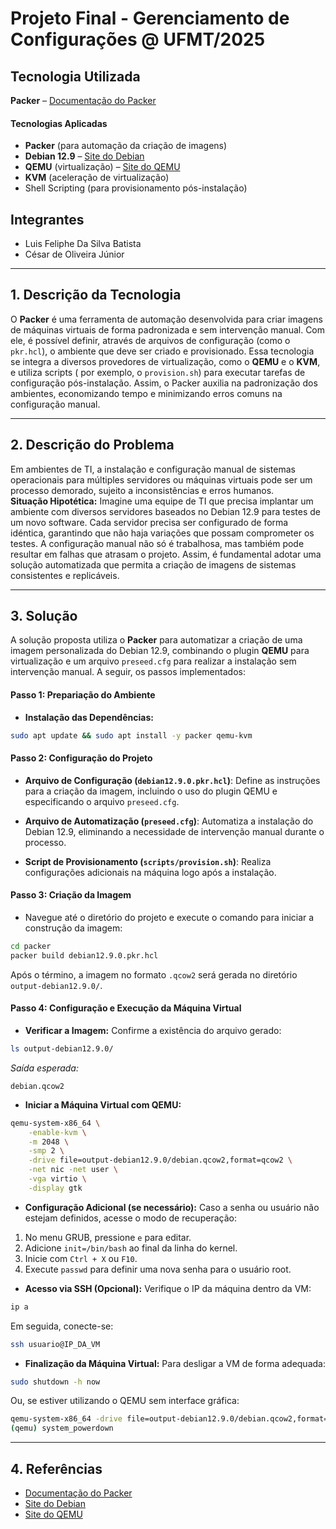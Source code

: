  # Projeto Final - Gerenciamento de Configurações @ UFMT/2025

## Tecnologia Utilizada
**Packer** – [Documentação do Packer](https://developer.hashicorp.com/packer)

#### Tecnologias Aplicadas
- **Packer** (para automação da criação de imagens)   
- **Debian 12.9** – [Site do Debian](https://www.debian.org/)
- **QEMU** (virtualização) – [Site do QEMU](https://www.qemu.org/)
- **KVM** (aceleração de virtualização)
- Shell Scripting (para provisionamento pós-instalação)

## Integrantes
- Luis Feliphe Da Silva Batista
- César de Oliveira Júnior

---

## 1. Descrição da Tecnologia
O **Packer** é uma ferramenta de automação desenvolvida para criar imagens de máquinas virtuais de forma padronizada e sem intervenção manual. Com ele, é possível definir, através de arquivos de configuração (como o `pkr.hcl`), o ambiente que deve ser criado e provisionado. Essa tecnologia se integra a diversos provedores de virtualização, como o **QEMU** e o **KVM**, e utiliza scripts ( por exemplo, o `provision.sh`) para executar tarefas de configuração pós-instalação. Assim, o Packer auxilia na padronização dos ambientes, economizando tempo e minimizando erros comuns na configuração manual.

---

## 2. Descrição do Problema
Em ambientes de TI, a instalação e configuração manual de sistemas operacionais para múltiples servidores ou máquinas virtuais pode ser um processo demorado, sujeito a inconsistências e erros humanos.  
**Situação Hipotética:** 
Imagine uma equipe de TI que precisa implantar um ambiente com diversos servidores baseados no Debian 12.9 para testes de um novo software. Cada servidor precisa ser configurado de forma idéntica, garantindo que não haja variações que possam comprometer os testes. A configuração manual não só é trabalhosa, mas tambiém pode resultar em falhas que atrasam o projeto. Assim, é fundamental adotar uma solução automatizada que permita a criação de imagens de sistemas consistentes e replicáveis.

---

## 3. Solução
A solução proposta utiliza o **Packer** para automatizar a criação de uma imagem personalizada do Debian 12.9, combinando o plugin **QEMU** para virtualização e um arquivo `preseed.cfg` para realizar a instalação sem intervenção manual. A seguir, os passos implementados:

#### Passo 1: Prepariação do Ambiente
- **Instalação das Dependências:**  
```bash
sudo apt update && sudo apt install -y packer qemu-kvm
```

#### Passo 2: Configuração do Projeto
- **Arquivo de Configuração (`debian12.9.0.pkr.hcl`)**: Define as instruções para a criação da imagem, incluindo o uso do plugin QEMU e especificando o arquivo `preseed.cfg`.

- **Arquivo de Automatização (`preseed.cfg`)**: Automatiza a instalação do Debian 12.9, eliminando a necessidade de intervenção manual durante o processo.

- **Script de Provisionamento (`scripts/provision.sh`)**: Realiza configurações adicionais na máquina logo após a instalação.

#### Passo 3: Criação da Imagem
- Navegue até o diretório do projeto e execute o comando para iniciar a construção da imagem:

```bash
cd packer
packer build debian12.9.0.pkr.hcl
```

Após o término, a imagem no formato `.qcow2` será gerada no diretório `output-debian12.9.0/`.

#### Passo 4: Configuração e Execução da Máquina Virtual
- **Verificar a Imagem:** Confirme a existência do arquivo gerado:

```bash
ls output-debian12.9.0/
```
_Saída esperada:_
```
debian.qcow2
```

- **Iniciar a Máquina Virtual com QEMU:**

```bash
qemu-system-x86_64 \
    -enable-kvm \
    -m 2048 \
    -smp 2 \
    -drive file=output-debian12.9.0/debian.qcow2,format=qcow2 \
    -net nic -net user \
    -vga virtio \
    -display gtk
```

-  **Configuração Adicional (se necessário):** Caso a senha ou usuário não estejam definidos, acesse o modo de recuperação:
1. No menu GRUB, pressione `e` para editar.
2. Adicione `init=/bin/bash` ao final da linha do kernel.
3. Inicie com `Ctrl + X` ou `F10`.
4. Execute `passwd` para definir uma nova senha para o usuário root.

- **Acesso via SSH (Opcional):** Verifique o IP da máquina dentro da VM:

```bash
ip a
```

Em seguida, conecte-se:

```bash
ssh usuario@IP_DA_VM
```

- **Finalização da Máquina Virtual:** Para desligar a VM de forma adequada:

```bash
sudo shutdown -h now
```

Ou, se estiver utilizando o QEMU sem interface gráfica:

```bash
qemu-system-x86_64 -drive file=output-debian12.9.0/debian.qcow2,format=qcow2 -monitor stdio
(qemu) system_powerdown
```

---

## 4. Referências
- [Documentação do Packer](https://developer.hashicorp.com/packer)
- [Site do Debian](https://www.debian.org/)
- [Site do QEMU](https://www.qemu.org/)
